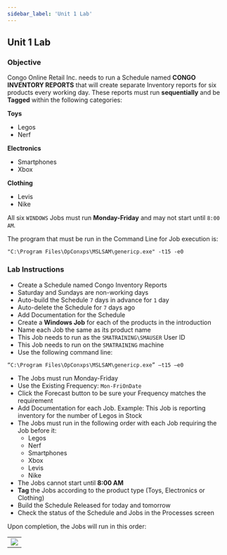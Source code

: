 ```yaml
---
sidebar_label: 'Unit 1 Lab'
---
```


## Unit 1 Lab

### Objective

Congo Online Retail Inc. needs to run a Schedule named **CONGO INVENTORY REPORTS** that will create separate Inventory reports for six products every working day. These reports must run **sequentially** and be **Tagged** within the following categories:

**Toys**

* Legos
* Nerf

**Electronics**

* Smartphones
* Xbox

**Clothing**

* Levis
* Nike

All six ```WINDOWS``` Jobs must run **Monday-Friday** and may not start until ```8:00 AM```.

The program that must be run in the Command Line for Job execution is:

```
"C:\Program Files\OpConxps\MSLSAM\genericp.exe" -t15 -e0
```
<!--
:::tip [Walkthrough Video - Unit 1 Exercise 1](../static/videobasic/U1LAB.mp4)

:::
-->

### Lab Instructions

* Create a Schedule named Congo Inventory Reports
* Saturday and Sundays are non-working days 
* Auto-build the Schedule ```7``` days in advance for ```1``` day
* Auto-delete the Schedule for ```7``` days ago
* Add Documentation for the Schedule 
* Create a **Windows Job** for each of the products in the introduction
* Name each Job the same as its product name
* This Job needs to run as the ```SMATRAINING\SMAUSER``` User ID
* This Job needs to run on the ```SMATRAINING``` machine
* Use the following command line:
```
“C:\Program Files\OpConxps\MSLSAM\genericp.exe” –t15 –e0
```
* The Jobs must run Monday-Friday
* Use the Existing Frequency: ```Mon-FriOnDate```
* Click the Forecast button to be sure your Frequency matches the requirement
* Add Documentation for each Job. Example: This Job is reporting inventory for the number of Legos in Stock
* The Jobs must run in the following order with each Job requiring the Job before it:
  * Legos
  * Nerf
  * Smartphones
  * Xbox
  * Levis
  * Nike
* The Jobs cannot start until **8:00 AM**
* **Tag** the Jobs according to the product type (Toys, Electronics or Clothing)
* Build the Schedule Released for today and tomorrow
* Check the status of the Schedule and Jobs in the Processes screen


Upon completion, the Jobs will run in this order:

||
|---|
|![](../static/imgbasic/unit1lab1dependencyview.png)|